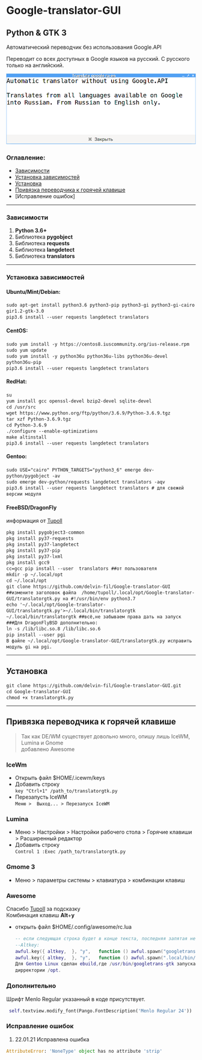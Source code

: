 # Google-translator-GUI
## Python & GTK 3
Автоматический переводчик без использования Google.API

Переводит со всех доступных в Google языков на русский. С русского только на английский.

![screenshot](https://github.com/delvin-fil/Google-translator-GUI/blob/master/screenshot.png)

### Оглавление:
* [Зависимости](https://github.com/delvin-fil/Google-translator-GUI#%D0%B7%D0%B0%D0%B2%D0%B8%D1%81%D0%B8%D0%BC%D0%BE%D1%81%D1%82%D0%B8)
* [Установка зависимостей](https://github.com/delvin-fil/Google-translator-GUI#%D1%83%D1%81%D1%82%D0%B0%D0%BD%D0%BE%D0%B2%D0%BA%D0%B0-%D0%B7%D0%B0%D0%B2%D0%B8%D1%81%D0%B8%D0%BC%D0%BE%D1%81%D1%82%D0%B5%D0%B9)
* [Установка](https://github.com/delvin-fil/Google-translator-GUI#%D1%83%D1%81%D1%82%D0%B0%D0%BD%D0%BE%D0%B2%D0%BA%D0%B0)
* [Привязка переводчика к горячей клавише](https://github.com/delvin-fil/Google-translator-GUI#%D0%BF%D1%80%D0%B8%D0%B2%D1%8F%D0%B7%D0%BA%D0%B0-%D0%BF%D0%B5%D1%80%D0%B5%D0%B2%D0%BE%D0%B4%D1%87%D0%B8%D0%BA%D0%B0-%D0%BA-%D0%B3%D0%BE%D1%80%D1%8F%D1%87%D0%B5%D0%B9-%D0%BA%D0%BB%D0%B0%D0%B2%D0%B8%D1%88%D0%B5)
* [Исправление ошибок]

---
### Зависимости
1. **Python 3.6+**
2. Библиотека **pygobject**
3. Библиотека **requests**
4. Библиотека **langdetect**
5. Библиотека **translators**

---
### Установка зависимостей
#### Ubuntu/Mint/Debian:
```shell
sudo apt-get install python3.6 python3-pip python3-gi python3-gi-cairo gir1.2-gtk-3.0
pip3.6 install --user requests langdetect translators 
```
#### CentOS:
```shell
sudo yum install -y https://centos8.iuscommunity.org/ius-release.rpm
sudo yum update
sudo yum install -y python36u python36u-libs python36u-devel python36u-pip
pip3.6 install --user requests langdetect translators
```
#### RedHat:
```shell
su
yum install gcc openssl-devel bzip2-devel sqlite-devel
cd /usr/src
wget https://www.python.org/ftp/python/3.6.9/Python-3.6.9.tgz
tar xzf Python-3.6.9.tgz
cd Python-3.6.9
./configure --enable-optimizations
make altinstall
pip3.6 install --user requests langdetect translators
```
#### Gentoo:
```shell
sudo USE="cairo" PYTHON_TARGETS="python3_6" emerge dev-python/pygobject -av
sudo emerge dev-python/requests langdetect translators -aqv
pip3.6 install --user requests langdetect translators # для свежей версии модуля
```
#### FreeBSD/DragonFly 
информация от [Tupoll](https://github.com/tupoll)
```shell
pkg install pygobject3-common 
pkg install py37-requests
pkg install py37-langdetect
pkg install py37-pip
pkg install py37-lxml
pkg install gcc9
cc=gcc pip install --user  translators ##от пользователя
mkdir -p ~/.local/opt
cd ~/.local/opt
git clone https://github.com/delvin-fil/Google-translator-GUI
##измените заголовок файла  /home/tupoll/.local/opt/Google-translator-GUI/translatorgtk.py на #!/usr/bin/env python3.7
echo '~/.local/opt/Google-translator-GUI/translatorgtk.py'>~/.local/bin/translatorgtk
~/.local/bin/translatorgtk ##всё,не забываем права дать на запуск 
###Для DragonFlyBSD дополнительно:
ln -s /lib/libc.so.8 /lib/libc.so.6
pip install --user pgi
В файле ~/.local/opt/Google-translator-GUI/translatorgtk.py исправить модуль gi на pgi.
```

---
## Установка

```
git clone https://github.com/delvin-fil/Google-translator-GUI.git
cd Google-translator-GUI
chmod +x translatorgtk.py
```

---
## Привязка переводчика к горячей клавише

> Так как DE/WM существует довольно много, опишу лишь IceWM, Lumina и Gnome<br>
> добавлено Awesome

### IceWm
- Открыть файл $HOME/.icewm/keys
- Добавить строку<br> 
	```key "Ctrl+1" /path_to/translatorgtk.py```
- Перезапусть IceWM<br>
	```Меню >  Выход... > Перезапуск IceWM```

### Lumina
- Меню > Настройки > Настройки рабочего стола > Горячие клавиши > Расширенный редактор
- Добавить строку<br>
	```Control 1 :Exec /path_to/translatorgtk.py```

### Gmome 3
- Меню > параметры системы > клавиатура > комбинации клавиш

### Awesome
Спасибо [Tupoll](https://github.com/tupoll) за подсказку<br>
Комбинация клавиш **Alt**+**y** 

- открыть файл $HOME/.config/awesome/rc.lua
	```LUA
	-- если следующая строка будет в конце текста, последняя запятая не нужна
	--Altkey:
    awful.key({ altkey,  }, "y",   function () awful.spawn("googletrans-gtk") end),
    awful.key({ altkey,  }, "y",   function () awful.spawn(".local/bin/translatorgtk") end),--fixed by freebsd 
    Для Gentoo Linux сделан ebuild,где /usr/bin/googletrans-gtk запускает переводчик из
    дирректории /opt.
	```
### Дополнительно
Шрифт Menlo Regular указанный в коде присутствует.
```python
 self.textview.modify_font(Pango.FontDescription('Menlo Regular 24'))
```
### Исправление ошибок
1. 22.01.21 Исправлена ошибка
```python
AttributeError: 'NoneType' object has no attribute 'strip'
```